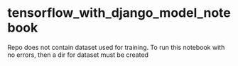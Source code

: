 # tensorflow_with_django_model_notebook

Repo does not contain dataset used for training.
To run this notebook with no errors, then a dir for dataset must be created
